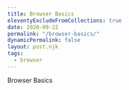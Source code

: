 ```yaml
---
title: Browser Basics
eleventyExcludeFromCollections: true
date: 2020-09-22
permalink: "/browser-basics/"
dynamicPermalink: false
layout: post.njk
tags:
  - browser
---
```


Browser Basics
